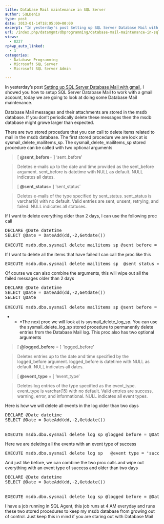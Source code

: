```yaml
---
title: Database Mail maintenance in SQL Server
author: SQLDenis
type: post
date: 2013-01-14T18:05:00+00:00
excerpt: "In yesterday's post Setting up SQL Server Database Mail with gmail, I showed you how to setup SQL Server Database Mail to work with a gmail account, today we are going to look at doing some Database Mail maintenance."
url: /index.php/datamgmt/dbprogramming/database-mail-maintenance-in-sql/
views:
  - 8227
rp4wp_auto_linked:
  - 1
categories:
  - Database Programming
  - Microsoft SQL Server
  - Microsoft SQL Server Admin

---
```

In yesterday&#8217;s post [Setting up SQL Server Database Mail with gmail][1], I showed you how to setup SQL Server Database Mail to work with a gmail account, today we are going to look at doing some Database Mail maintenance. 

Database Mail messages and their attachments are stored in the msdb database. If you don&#8217;t periodically delete these messages then the msdb database might growe larger than expected. 

There are two stored procedure that you can call to delete items related to mail in the msdb database. The first stored procedure we are look at is sysmail\_delete\_mailitems\_sp. The sysmail\_delete\_mailitems\_sp stored procedure can be called with two optional arguments

> [ **@sent_before**= ] &#8216;sent_before&#8217;
  
> Deletes e-mails up to the date and time provided as the sent\_before argument. sent\_before is datetime with NULL as default. NULL indicates all dates.
> 
> [ **@sent_status**= ] &#8216;sent_status&#8217;
  
> Deletes e-mails of the type specified by sent\_status. sent\_status is varchar(8) with no default. Valid entries are sent, unsent, retrying, and failed. NULL indicates all statuses.

If I want to delete everything older than 2 days, I can use the following proc call

<pre>DECLARE @Date datetime
SELECT @Date = DateAdd(dd,-2,Getdate())

EXECUTE msdb.dbo.sysmail_delete_mailitems_sp @sent_before = @Date </pre>

If I want to delete all the items that have failed I can call the proc like this

<pre>EXECUTE msdb.dbo.sysmail_delete_mailitems_sp  @sent_status = 'failed' </pre>

Of course we can also combine the arguments, this will wipe out all the failed messages older than 2 days

<pre>DECLARE @Date datetime
SELECT @Date = DateAdd(dd,-2,Getdate())
SELECT @Date

EXECUTE msdb.dbo.sysmail_delete_mailitems_sp @sent_before = @Date , @sent_status = 'failed' </pre>

* * *The next proc we will look at is sysmail\_delete\_log\_sp. You can use the sysmail\_delete\_log\_sp stored procedure to permanently delete entries from the Database Mail log. This proc also has two optional arguments</p> 

> [ **@logged_before** = ] &#8216;logged_before&#8217;
  
> Deletes entries up to the date and time specified by the logged\_before argument. logged\_before is datetime with NULL as default. NULL indicates all dates.
> 
> [ **@event_type** = ] &#8216;event_type&#8217;
  
> Deletes log entries of the type specified as the event\_type. event\_type is varchar(15) with no default. Valid entries are success, warning, error, and informational. NULL indicates all event types.

Here is how we will delete all events in the log older than two days

<pre>DECLARE @Date datetime
SELECT @Date = DateAdd(dd,-2,Getdate())


EXECUTE msdb.dbo.sysmail_delete_log_sp @logged_before = @Date </pre>

Here we are deleting all the events with an event type of success

<pre>EXECUTE msdb.dbo.sysmail_delete_log_sp   @event_type = 'success'</pre>

And just like before, we can combine the two proc calls and wipe out everything with an event type of success and older than two days

<pre>DECLARE @Date datetime
SELECT @Date = DateAdd(dd,-2,Getdate())


EXECUTE msdb.dbo.sysmail_delete_log_sp @logged_before = @Date,@event_type = 'success'</pre>

I have a job running in SQL Agent, this job runs at 4 AM everyday and runs these two stored procedures to keep my msdb database from growing out of control. Just keep this in mind if you are staring out with Database Mail

 [1]: /index.php/DataMgmt/DBAdmin/MSSQLServerAdmin/setting-up-sql-server-database
